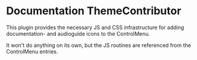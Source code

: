 # Documentation ThemeContributor

This plugin provides the necessary JS and CSS infrastructure for adding documentation- and audioguide icons
to the ControlMenu. 

It won't do anything on its own, but the JS routines are referenced from the ControlMenu entries.